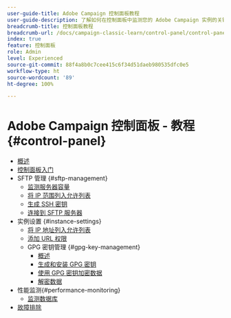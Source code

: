 ```yaml
---
user-guide-title: Adobe Campaign 控制面板教程
user-guide-description: 了解如何在控制面板中监测您的 Adobe Campaign 实例的关键资源和执行管理任务。
breadcrumb-title: 控制面板教程
breadcrumb-url: /docs/campaign-classic-learn/control-panel/control-panel-overview.html
index: true
feature: 控制面板
role: Admin
level: Experienced
source-git-commit: 88f4a8b0c7cee415c6f34d51daeb980535dfc0e5
workflow-type: ht
source-wordcount: '89'
ht-degree: 100%

---
```



# Adobe Campaign 控制面板 - 教程 {#control-panel}

+ [概述](/help/control-panel-tutorials/control-panel-overview.md)
+ [控制面板入门](/help/control-panel-tutorials/get-started.md)
+ SFTP 管理 {#sftp-management}
   + [监测服务器容量](/help/control-panel-tutorials/sftp-management/monitor-server-capacity.md)
   + [将 IP 范围列入允许列表](/help/control-panel-tutorials/sftp-management/allowlist-ip-range.md)
   + [生成 SSH 密钥](/help/control-panel-tutorials/sftp-management/generate-ssh-key.md)
   + [连接到 SFTP 服务器](/help/control-panel-tutorials/sftp-management/connect-to-sftp-server.md)
+ 实例设置 {#instance-settings}
   + [将 IP 地址列入允许列表](/help/control-panel-tutorials/instance-settings/allowlist-ip-address.md)
   + [添加 URL 权限](/help/control-panel-tutorials/instance-settings/add-url-permissions.md)
   + GPG 密钥管理 {#gpg-key-management}
      + [概述](/help/control-panel-tutorials/instance-settings/gpg-key-management/gpg-key-management-overview.md)
      + [生成和安装 GPG 密钥](/help/control-panel-tutorials/instance-settings/gpg-key-management/generate-and-install-gpg-keys.md)
      + [使用 GPG 密钥加密数据](/help/control-panel-tutorials/instance-settings/gpg-key-management/use-a-gpg-key-to-encrypt-data.md)
      + [解密数据](/help/control-panel-tutorials/instance-settings/gpg-key-management/decrypt-data.md)
+ 性能监测{#performance-monitoring}
   + [监测数据库](/help/control-panel-tutorials/performance-monitoring/monitor-databases.md)
+ [故障排除](/help/control-panel-tutorials/troubleshooting.md)